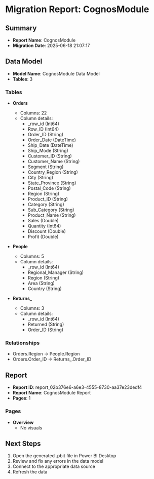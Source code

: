 # Migration Report: CognosModule

## Summary

- **Report Name**: CognosModule
- **Migration Date**: 2025-06-18 21:07:17

## Data Model

- **Model Name**: CognosModule Data Model
- **Tables**: 3

### Tables

- **Orders**
  - Columns: 22
  - Column details:
    - _row_id (Int64)
    - Row_ID (Int64)
    - Order_ID (String)
    - Order_Date (DateTime)
    - Ship_Date (DateTime)
    - Ship_Mode (String)
    - Customer_ID (String)
    - Customer_Name (String)
    - Segment (String)
    - Country_Region (String)
    - City (String)
    - State_Province (String)
    - Postal_Code (String)
    - Region (String)
    - Product_ID (String)
    - Category (String)
    - Sub_Category (String)
    - Product_Name (String)
    - Sales (Double)
    - Quantity (Int64)
    - Discount (Double)
    - Profit (Double)

- **People**
  - Columns: 5
  - Column details:
    - _row_id (Int64)
    - Regional_Manager (String)
    - Region (String)
    - Area (String)
    - Country (String)

- **Returns_**
  - Columns: 3
  - Column details:
    - _row_id (Int64)
    - Returned (String)
    - Order_ID (String)


### Relationships

- Orders.Region → People.Region
- Orders.Order_ID → Returns_.Order_ID

## Report

- **Report ID**: report_02b376e6-a6e3-4555-8730-aa37e23dedf4
- **Report Name**: CognosModule Report
- **Pages**: 1

### Pages

- **Overview**
  - No visuals


## Next Steps

1. Open the generated .pbit file in Power BI Desktop
2. Review and fix any errors in the data model
3. Connect to the appropriate data source
4. Refresh the data
